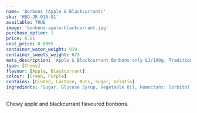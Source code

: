 ```yaml
---
name: 'Bonbons (Apple & Blackcurrant)'
sku: 'HBG-JR-016-01'
available: TRUE
image: 'bonbons-apple-blackcurrant.jpg'
purchase_option: 1
price: 0.01
cost_price: 0.0065
container_water_weight: 919
container_sweets_weight: 673
meta_description: 'Apple & Blackcurrant Bonbons only Ł1/100g. Traditional sweets and more at Humbugs Confectionery Store. Specialists in satisfying your sweet tooth!'
type: [Chewy]
flavour: [Apple, Blackcurrant]
colour: [Green, Purple]
contains: [Gluten, Lactose, Nuts, Sugar, Gelatin]
ingredients: 'Sugar, Glucose Syrup, Vegetable Oil, Humectant: Sorbitol, Citric Acid, Pork Gelatine, Dextrose, Flavourings, Colours: E163, E100, E141; Emulsifier: Soya Lecithin'
---
```

Chewy apple and blackcurrant flavoured bonbons.